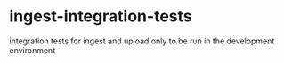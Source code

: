 # ingest-integration-tests
integration tests for ingest and upload only to be run in the development environment
